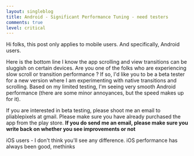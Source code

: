 ```yaml
---
layout: singleblog
title: Android - Significant Performance Tuning - need testers
comments: true
level: critical
---
```

Hi folks, this post only applies to mobile users.
And specifically, Android users.

Here is the bottom line I know the app scrolling and view transitions can be sluggish on certain devices. Are you one of the folks who are experiencing slow scroll or transition performance ? If so, I'd like you to be a beta tester for a new version where I am experimenting with native transitions and scrolling. Based on my limited testing, I'm seeing very smooth Android performance (there are some minor annoyances, but the speed makes up for it).

If you are interested in beta testing, please shoot me an email to pliablepixels at gmail. Please make sure you have already purchased the app from the play store. **If you do send me an email, please make sure you write back on whether you see improvements or not**


iOS users - I don't think you'll see any difference. iOS performance has always been good, methinks



